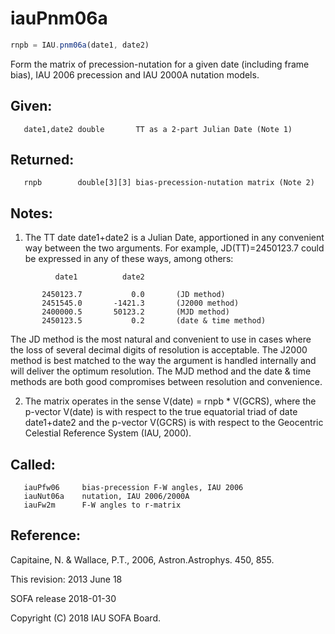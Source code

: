 # iauPnm06a

```js
rnpb = IAU.pnm06a(date1, date2)
```

Form the matrix of precession-nutation for a given date (including
frame bias), IAU 2006 precession and IAU 2000A nutation models.

## Given:
```
   date1,date2 double       TT as a 2-part Julian Date (Note 1)
```

## Returned:
```
   rnpb        double[3][3] bias-precession-nutation matrix (Note 2)
```

## Notes:

1) The TT date date1+date2 is a Julian Date, apportioned in any
   convenient way between the two arguments.  For example,
   JD(TT)=2450123.7 could be expressed in any of these ways,
   among others:

```
          date1          date2

       2450123.7           0.0       (JD method)
       2451545.0       -1421.3       (J2000 method)
       2400000.5       50123.2       (MJD method)
       2450123.5           0.2       (date & time method)
```

   The JD method is the most natural and convenient to use in
   cases where the loss of several decimal digits of resolution
   is acceptable.  The J2000 method is best matched to the way
   the argument is handled internally and will deliver the
   optimum resolution.  The MJD method and the date & time methods
   are both good compromises between resolution and convenience.

2) The matrix operates in the sense V(date) = rnpb * V(GCRS), where
   the p-vector V(date) is with respect to the true equatorial triad
   of date date1+date2 and the p-vector V(GCRS) is with respect to
   the Geocentric Celestial Reference System (IAU, 2000).

## Called:
```
   iauPfw06     bias-precession F-W angles, IAU 2006
   iauNut06a    nutation, IAU 2006/2000A
   iauFw2m      F-W angles to r-matrix
```

## Reference:

   Capitaine, N. & Wallace, P.T., 2006, Astron.Astrophys. 450, 855.

This revision:  2013 June 18

SOFA release 2018-01-30

Copyright (C) 2018 IAU SOFA Board.